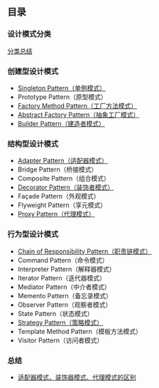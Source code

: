 ## 目录

### 设计模式分类

[分类总结](https://github.com/yueyuanyang/knowledge/blob/master/java/designPattern/content/part1.md)

### 创建型设计模式

- [Singleton Pattern（单例模式）](https://github.com/yueyuanyang/knowledge/blob/master/java/designPattern/content/part3.md)
- Prototype Pattern（原型模式）
- [Factory Method Pattern（工厂方法模式）](https://github.com/yueyuanyang/knowledge/blob/master/java/designPattern/content/part6.md)
- [Abstract Factory Pattern（抽象工厂模式）](https://github.com/yueyuanyang/knowledge/blob/master/java/designPattern/content/part6.md)
- [Builder Pattern（建造者模式）](https://github.com/yueyuanyang/knowledge/blob/master/java/designPattern/content/part2.md)

### 结构型设计模式

- [Adapter Pattern（适配器模式）](https://github.com/yueyuanyang/knowledge/blob/master/java/designPattern/content/part5.md) 
- Bridge Pattern（桥接模式）
- Composite Pattern（组合模式）
- [Decorator Pattern（装饰者模式）](https://github.com/yueyuanyang/knowledge/blob/master/java/designPattern/content/part8.md)
- Façade Pattern（外观模式）
- Flyweight Pattern（享元模式）
- [Proxy Pattern（代理模式）](https://github.com/yueyuanyang/knowledge/blob/master/java/designPattern/content/part7.md)   

### 行为型设计模式

- [Chain of Responsibility Pattern（职责链模式）](https://github.com/yueyuanyang/knowledge/blob/master/java/designPattern/content/part9.md)
- Command Pattern（命令模式）
- Interpreter Pattern（解释器模式）  
- Iterator Pattern（迭代器模式）
- Mediator Pattern（中介者模式）
- Memento Pattern（备忘录模式）
- Observer Pattern（观察者模式）
- State Pattern（状态模式）
- [Strategy Pattern（策略模式）](https://github.com/yueyuanyang/knowledge/blob/master/java/designPattern/content/part4.md)
- Template Method Pattern（模板方法模式）
- Visitor Pattern（访问者模式）

### 总结

- [适配器模式、装饰器模式、代理模式的区别](https://github.com/yueyuanyang/knowledge/blob/master/java/designPattern/summary/part1.md)



